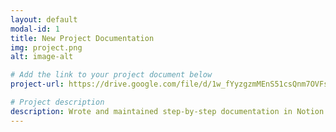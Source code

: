 ```yaml
---
layout: default
modal-id: 1
title: New Project Documentation
img: project.png
alt: image-alt

# Add the link to your project document below
project-url: https://drive.google.com/file/d/1w_fYyzgzmMEnS51csQnm7OVFsgEVIEpl/view?usp=sharing

# Project description
description: Wrote and maintained step-by-step documentation in Notion for creating and setting up a new Unreal Project in Perforce Helix Core including dynamic categories and visual examples.
---
```


